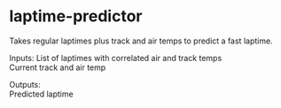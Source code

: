 # laptime-predictor
Takes regular laptimes plus track and air temps to predict a fast laptime.

Inputs: 
  List of laptimes with correlated air and track temps  
  Current track and air temp

Outputs:  
  Predicted laptime 
